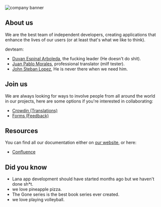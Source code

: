 <img src="../main/images/readme_banner.png" alt="company banner">

## About us

We are the best team of independent developers, creating applications that enhance the lives of our users (or at least that's what we like to think).

devteam:
- [Duvan Espinal Arboleda](https://github.com/DuvanArwenLazar), the fucking leader (He doesn't do shit).
- [Juan Pablo Morales](https://github.com/Kolozuz), professional translator (milf tester).
- [John Steban Lopez](https://github.com/JohnGolgota), He is never there when we need him.

## Join us

We are always looking for ways to involve people from all around the world in our projects, here are some options if you're interested in collaborating:

- [Crowdin (Translations)](crowdin.com/lanasoftware)
- [Forms (Feedback)](forms.google.com)

## Resources

You can find all our documentation either on [our website](lanasoftware.com), or here:

- [Confluence](confluence.com/lanasoftware)

## Did you know

- Lana app development should have started months ago but we haven't done sh*t.
- we love pineapple pizza.
- The Gone series is the best book series ever created.
- we love playing volleyball.

<!--
**Here are some ideas to get you started:**

🙋‍♀️ A short introduction - what is your organization all about?
🌈 Contribution guidelines - how can the community get involved?
👩‍💻 Useful resources - where can the community find your docs? Is there anything else the community should know?
🍿 Fun facts - what does your team eat for breakfast?
🧙 Remember, you can do mighty things with the power of [Markdown](https://docs.github.com/github/writing-on-github/getting-started-with-writing-and-formatting-on-github/basic-writing-and-formatting-syntax)
-->
